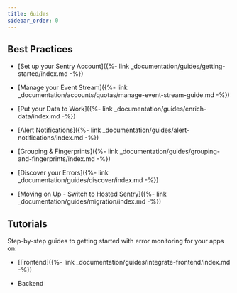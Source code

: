 ```yaml
---
title: Guides
sidebar_order: 0
---
```



## Best Practices

* [Set up your Sentry Account]({%- link _documentation/guides/getting-started/index.md -%})

* [Manage your Event Stream]({%- link _documentation/accounts/quotas/manage-event-stream-guide.md -%})

* [Put your Data to Work]({%- link _documentation/guides/enrich-data/index.md -%})

* [Alert Notifications]({%- link _documentation/guides/alert-notifications/index.md -%})

* [Grouping & Fingerprints]({%- link _documentation/guides/grouping-and-fingerprints/index.md -%})

* [Discover your Errors]({%- link _documentation/guides/discover/index.md -%})

* [Moving on Up - Switch to Hosted Sentry]({%- link _documentation/guides/migration/index.md -%})

## Tutorials

Step-by-step guides to getting started with error monitoring for your apps on:

* [Frontend]({%- link _documentation/guides/integrate-frontend/index.md -%})

* Backend
